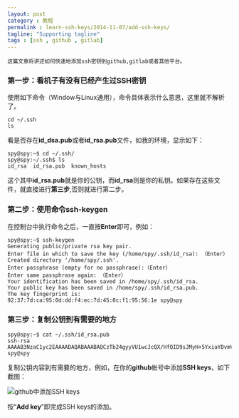 ```yaml
---
layout: post
category : 教程
permalink : learn-ssh-keys/2014-11-07/add-ssh-keys/
tagline: "Supporting tagline"
tags : [ssh , github , gitlab]
---
```


    这篇文章将讲述如何快速地添加ssh密钥到github,gitlab或者其他平台。

### 第一步：看机子有没有已经产生过SSH密钥

使用如下命令（Window与Linux通用），命令具体表示什么意思，这里就不解析了。

    cd ~/.ssh
    ls

<!--break-->

看是否存在**id_dsa.pub**或者**id_rsa.pub**文件，如我的环境，显示如下：

    spy@spy:~$ cd ~/.ssh/
    spy@spy:~/.ssh$ ls
    id_rsa  id_rsa.pub  known_hosts

这个其中**id_rsa.pub**就是你的公钥，而**id_rsa**则是你的私钥。如果存在这些文件，就直接进行**第三步**,否则就进行第二步。

### 第二步：使用命令**ssh-keygen**

在控制台中执行命令之后，一直按**Enter**即可，例如：

    spy@spy:~$ ssh-keygen
    Generating public/private rsa key pair.
    Enter file in which to save the key (/home/spy/.ssh/id_rsa): （Enter）
    Created directory '/home/spy/.ssh'.
    Enter passphrase (empty for no passphrase):（Enter）
    Enter same passphrase again: （Enter）
    Your identification has been saved in /home/spy/.ssh/id_rsa.
    Your public key has been saved in /home/spy/.ssh/id_rsa.pub.
    The key fingerprint is:
    92:37:7d:ca:95:0d:dd:f4:ec:7d:45:0c:f1:95:56:1e spy@spy

### 第三步：复制公钥到有需要的地方

    spy@spy:~$ cat ~/.ssh/id_rsa.pub
    ssh-rsa AAAAB3NzaC1yc2EAAAADAQABAAABAQCzTb24gyyVU1wcJcQX/HfQID9sJMyH+5YxiaYDvmVhRjJoD3Wu4rqF3ZeY7I35aq09Ois8UKuaedaOAdE1YNbxv9fidPU4jWHN8Epnc8PR32ec3kKoQCo9enKznrt4x9giFt1fEqNYIx8gUTivyoCoC+74mVaXO3sjzzO60xp8qhX6h8HxwhRQt6X5A0MF/gK7E13TCPhNr50sGZ/yKyE2K3MePT/DRRvrM7cDdS/ESE5WsGuB59N6KMAGX8eSMlnI1f7envUwAL4V+FFuvbHORAA5/3NeWSUiwWjTr6yFeiLBoxcBYRh+LtC6MeyPEa8hd+JKdYgAysntsT6KQYSF spy@spy

复制公钥内容到有需要的地方，例如，在你的**github**帐号中添加**SSH keys**，如下截图：

![github中添加SSH keys](http://pigerla.com/assets/images/20141107/add_ssh_keys.png)

按“**Add key**”即完成SSH keys的添加。




